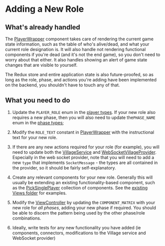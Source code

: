 # Adding a New Role

## What's already handled

The [PlayerWrapper](../src/components/PlayerWrapper/index.tsx) component takes care of rendering the current game state information, such as the table of who's alive/dead, and what your current role designation is. It will also handle not rendering functional components if you're dead (and it's not the end game), so you don't need to worry about that either. It also handles showing an alert of game state changes that are visible to yourself.

The Redux store and entire application state is also future-proofed, so as long as the role, phase, and actions you're adding have been implemented on the backend, you shouldn't have to touch any of that.

## What you need to do

1. Update the `PLAYER_ROLE` enum in the [player types](../src/types/player.ts). If your new role also requires a new phase, then you will also need to update the`PHASE_NAME` enum in the [phase types](../src/types/phase.ts);

1. Modify the `ROLE_TEXT` constant in [PlayerWrapper](../src/components/PlayerWrapper/index.tsx) with the instructional text for your new role.

1. If there are any new actions required for your role (for example), you will need to update both the [VillageService](../src/service/Village/index.ts) and [WebSocketVillageProvider](../src/provider/Village/WebSocket/index.ts). Especially in the web socket provider, note that you will need to add a new `type` that implements `SocketMessage` - the types are all contained in the provider, so it should be fairly self-explanatory.

1. Create any relevant components for your new role. Generally this will usually be extending an existing functionality-based component, such as the [PickSinglePlayer](../src/components/Views/PickSinglePlayer) collection of components. See the [existing Views folder](../src/components/Views) for examples.

1. Modify the [ViewController](../src/components/ViewController/index.tsx) by updating the `COMPONENT_MATRIX` with your new role for _all phases_, adding your new phase if required. You should be able to discern the pattern being used by the other phase/role combinations.

1. Ideally, write tests for any new functionality you have added (ie components, connectors, modifications to the Village service and WebSocket provider)

